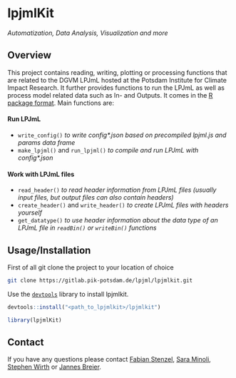 # lpjmlKit
*Automatization, Data Analysis, Visualization and more*

## Overview
This project contains reading, writing, plotting or processing functions that are related to the DGVM LPJmL hosted at the Potsdam Institute for Climate Impact Research. 
It further provides functions to run the LPJmL as well as process model related data such as In- and Outputs. It comes in the [R package format](https://r-pkgs.org/intro.html). Main functions are:

#### Run LPJmL
* `write_config()` *to write config\*.json based on precompiled lpjml.js and params data frame*
* `make_lpjml()` and `run_lpjml()` *to compile and run LPJmL with config\*.json* 
#### Work with LPJmL files
* `read_header()` *to read header information from LPJmL files (usually input files, but output files can also contain headers)*
* `create_header()` and `write_header()` *to create LPJmL files with headers yourself*
* `get_datatype()` *to use header information about the data type of an LPJmL file in `readBin()` or `writeBin()` functions*


## Usage/Installation

First of all git clone the project to your location of choice

```bash
git clone https://gitlab.pik-potsdam.de/lpjml/lpjmlkit.git
```

Use the [`devtools`](https://rawgit.com/rstudio/cheatsheets/master/package-development.pdf) library to install lpjmlkit.
```R
devtools::install("<path_to_lpjmlkit>/lpjmlkit")

library(lpjmlKit)
```


## Contact

If you have any questions please contact [Fabian Stenzel](mailto:stenzel@pik-potsdam.de), [Sara Minoli](mailto:minoli@pik-potsdam.de), [Stephen Wirth](mailto:wirth@pik-potsdam.de) or [Jannes Breier](mailto:jannesbr@pik-potsdam.de).
